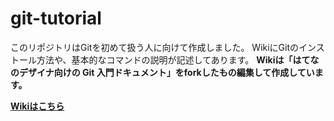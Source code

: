 git-tutorial
====================
このリポジトリはGitを初めて扱う人に向けて作成しました。
WikiにGitのインストール方法や、基本的なコマンドの説明が記述してあります。
**Wikiは「はてなのデザイナ向けの Git 入門ドキュメント」をforkしたもの編集して作成しています。**

[**Wikiはこちら**](https://github.com/ncxx-sl-lab/git-tutorial/wiki)
